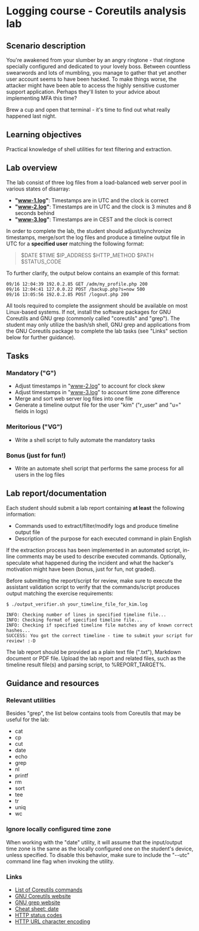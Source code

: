 <!--
SPDX-FileCopyrightText: © 2025 Menacit AB <foss@menacit.se>
SPDX-License-Identifier: CC-BY-SA-4.0
X-Context: Logging course - Coreutils analysis lab
-->

# Logging course - Coreutils analysis lab

## Scenario description
You're awakened from your slumber by an angry ringtone - that ringtone specially configured and
dedicated to your lovely boss. Between countless swearwords and lots of mumbling, you manage to
gather that yet another user account seems to have been hacked. To make things worse, the attacker
might have been able to access the highly sensitive customer support application. Perhaps they'll
listen to your advice about implementing MFA this time?  
  
Brew a cup and open that terminal - it's time to find out what really happened last night.


## Learning objectives
Practical knowledge of shell utilities for text filtering and extraction.


## Lab overview
The lab consist of three log files from a load-balanced web server pool in various states of
disarray:
- **"www-1.log"**: Timestamps are in UTC and the clock is correct
- **"www-2.log"**: Timestamps are in UTC and the clock is 3 minutes and 8 seconds behind
- **"www-3.log"**: Timestamps are in CEST and the clock is correct
  
In order to complete the lab, the student should adjust/synchronize timestamps, merge/sort the log 
files and produce a timeline output file in UTC for a **specified user** matching the following
format:
> $DATE $TIME $IP_ADDRESS $HTTP_METHOD $PATH $STATUS_CODE

To further clarify, the output below contains an example of this format:
```
09/16 12:04:39 192.0.2.85 GET /adm/my_profile.php 200
09/16 12:04:41 127.0.0.22 POST /backup.php?s=now 500
09/16 13:05:56 192.0.2.85 POST /logout.php 200
```

All tools required to complete the assignment should be available on most Linux-based systems.
If not, install the software packages for GNU Coreutils and GNU grep (commonly called "coreutils"
and "grep"). The student may only utilize the bash/sh shell, GNU grep and applications from the
GNU Coreutils package to complete the lab tasks (see "Links" section below for further guidance).


## Tasks

### Mandatory ("G")
- Adjust timestamps in "www-2.log" to account for clock skew 
- Adjust timestamps in "www-3.log" to account time zone difference
- Merge and sort web server log files into one file
- Generate a timeline output file for the user "kim" ("r\_user" and "u=" fields in logs)


### Meritorious ("VG")
- Write a shell script to fully automate the mandatory tasks


### Bonus (just for fun!)
- Write an automate shell script that performs the same process for all users in the log files


## Lab report/documentation
Each student should submit a lab report containing **at least** the following information:
- Commands used to extract/filter/modify logs and produce timeline output file
- Description of the purpose for each executed command in plain English

If the extraction process has been implemented in an automated script, in-line comments may be used
to describe executed commands. Optionally, speculate what happened during the incident and what the
hacker's motivation might have been (bonus, just for fun, not graded).  
  
Before submitting the report/script for review, make sure to execute the assistant validation
script to verify that the commands/script produces output matching the exercise requirements:

```
$ ./output_verifier.sh your_timeline_file_for_kim.log

INFO: Checking number of lines in specified timeline file...
INFO: Checking format of specified timeline file...
INFO: Checking if specified timeline file matches any of known correct hashes...
SUCCESS: You got the correct timeline - time to submit your script for review! :-D
```

The lab report should be provided as a plain text file (".txt"), Markdown document or PDF file.
Upload the lab report and related files, such as the timeline result file(s) and parsing script,
to %REPORT_TARGET%.


## Guidance and resources

### Relevant utilities 
Besides "grep", the list below contains tools from Coreutils that may be useful for the lab:
- cat
- cp
- cut
- date
- echo
- grep
- nl
- printf
- rm
- sort
- tee
- tr
- uniq
- wc

### Ignore locally configured time zone
When working with the "date" utility, it will assume that the input/output time zone is the same as
the locally configured one on the student's device, unless specified. To disable this behavior,
make sure to include the "--utc" command line flag when invoking the utility.

### Links
- [List of Coreutils commands](https://en.wikipedia.org/wiki/List_of_GNU_Core_Utilities_commands)
- [GNU Coreutils website](https://www.gnu.org/software/coreutils/)
- [GNU grep website](https://www.gnu.org/software/grep/)
- [Cheat sheet: date](https://www.cyberciti.biz/faq/linux-unix-formatting-dates-for-display/)
- [HTTP status codes](https://developer.mozilla.org/en-US/docs/Web/HTTP/Reference/Status)
- [HTTP URL character encoding](https://www.w3schools.com/tags//ref_urlencode.asp)
